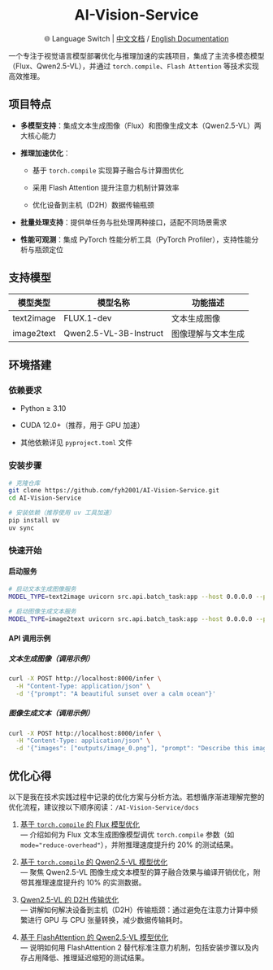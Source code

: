 <h1 align="center">AI-Vision-Service </h1>

<p align="center">
🌐 Language Switch | <a href="./README_CN.md">中文文档</a> / <a href="./README.md">English Documentation</a>
</p>

一个专注于视觉语言模型部署优化与推理加速的实践项目，集成了主流多模态模型（Flux、Qwen2.5-VL），并通过 `torch.compile`、`Flash Attention` 等技术实现高效推理。

## 项目特点

- **多模型支持**：集成文本生成图像（Flux）和图像生成文本（Qwen2.5-VL）两大核心能力

- **推理加速优化**：

  - 基于 `torch.compile` 实现算子融合与计算图优化

  - 采用 Flash Attention 提升注意力机制计算效率

  - 优化设备到主机（D2H）数据传输瓶颈

- **批量处理支持**：提供单任务与批处理两种接口，适配不同场景需求

- **性能可观测**：集成 PyTorch 性能分析工具（PyTorch Profiler），支持性能分析与瓶颈定位

## 支持模型

| 模型类型   | 模型名称               | 功能描述           |
| ---------- | ---------------------- | ------------------ |
| text2image | FLUX.1-dev             | 文本生成图像       |
| image2text | Qwen2.5-VL-3B-Instruct | 图像理解与文本生成 |

## 环境搭建

### 依赖要求

- Python ≥ 3.10

- CUDA 12.0+（推荐，用于 GPU 加速）

- 其他依赖详见 `pyproject.toml` 文件

### 安装步骤

```bash
# 克隆仓库
git clone https://github.com/fyh2001/AI-Vision-Service.git
cd AI-Vision-Service

# 安装依赖（推荐使用 uv 工具加速）
pip install uv
uv sync
```

### 快速开始

#### 启动服务

```bash
# 启动文本生成图像服务
MODEL_TYPE=text2image uvicorn src.api.batch_task:app --host 0.0.0.0 --port 8000

# 启动图像生成文本服务
MODEL_TYPE=image2text uvicorn src.api.batch_task:app --host 0.0.0.0 --port 8000
```

#### API 调用示例

##### 文本生成图像（调用示例）

```bash
curl -X POST http://localhost:8000/infer \
  -H "Content-Type: application/json" \
  -d '{"prompt": "A beautiful sunset over a calm ocean"}'
```

##### 图像生成文本（调用示例）

```bash
curl -X POST http://localhost:8000/infer \
  -H "Content-Type: application/json" \
  -d '{"images": ["outputs/image_0.png"], "prompt": "Describe this image"}'
```

## 优化心得

以下是我在技术实践过程中记录的优化方案与分析方法。若想循序渐进理解完整的优化流程，建议按以下顺序阅读：`/AI-Vision-Service/docs`

1. [基于 `torch.compile` 的 Flux 模型优化](./docs/flux/torch_compile.md)  
   — 介绍如何为 Flux 文本生成图像模型调优 `torch.compile` 参数（如 `mode="reduce-overhead"`），并附推理速度提升约 20% 的测试结果。

2. [基于 `torch.compile` 的 Qwen2.5-VL 模型优化](./docs/qwen2_5_vl/torch_compile.md)  
   — 聚焦 Qwen2.5-VL 图像生成文本模型的算子融合效果与编译开销优化，附带其推理速度提升约 10% 的实测数据。

3. [Qwen2.5-VL 的 D2H 传输优化](./docs/qwen2_5_vl/attention_d2h.md)  
   — 讲解如何解决设备到主机（D2H）传输瓶颈：通过避免在注意力计算中频繁进行 GPU 与 CPU 张量转换，减少数据传输耗时。

4. [基于 FlashAttention 的 Qwen2.5-VL 模型优化](./docs/qwen2_5_vl/flash_attention.md)  
   — 说明如何用 FlashAttention 2 替代标准注意力机制，包括安装步骤以及内存占用降低、推理延迟缩短的测试结果。
